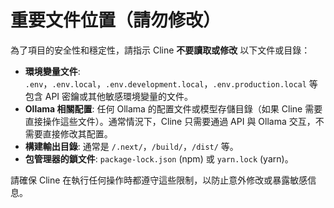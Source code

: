 # 重要文件位置（請勿修改）

為了項目的安全性和穩定性，請指示 Cline **不要讀取或修改** 以下文件或目錄：

- **環境變量文件**: `.env`，`.env.local`，`.env.development.local`，`.env.production.local` 等包含 API 密鑰或其他敏感環境變量的文件。
- **Ollama 相關配置**: 任何 Ollama 的配置文件或模型存儲目錄（如果 Cline 需要直接操作這些文件）。通常情況下，Cline 只需要通過 API 與 Ollama 交互，不需要直接修改其配置。
- **構建輸出目錄**: 通常是 `/.next/`，`/build/`，`/dist/` 等。
- **包管理器的鎖文件**: `package-lock.json` (npm) 或 `yarn.lock` (yarn)。

請確保 Cline 在執行任何操作時都遵守這些限制，以防止意外修改或暴露敏感信息。